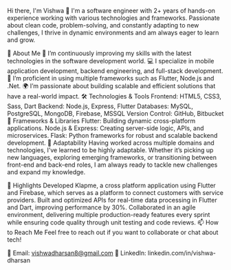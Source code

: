 Hi there, I'm Vishwa 👋
I'm a software engineer with 2+ years of hands-on experience working with various technologies and frameworks. Passionate about clean code, problem-solving, and constantly adapting to new challenges, I thrive in dynamic environments and am always eager to learn and grow.

🚀 About Me
🌱 I’m continuously improving my skills with the latest technologies in the software development world.
💻 I specialize in mobile application development, backend engineering, and full-stack development.
🔧 I’m proficient in using multiple frameworks such as Flutter, Node.js and .Net.
🌍 I’m passionate about building scalable and efficient solutions that have a real-world impact.
🛠️ Technologies & Tools
    Frontend: HTML5, CSS3, Sass, Dart
    Backend: Node.js, Express, Flutter
    Databases: MySQL, PostgreSQL, MongoDB, Firebase, MSSQL
    Version Control: GitHub, Bitbucket
🔧 Frameworks & Libraries
    Flutter: Building dynamic cross-platform applications.
    Node.js & Express: Creating server-side logic, APIs, and microservices.
    Flask: Python frameworks for robust and scalable backend development.
🧩 Adaptability
    Having worked across multiple domains and technologies, I’ve learned to be highly adaptable. Whether it’s picking up new languages, exploring emerging frameworks, or transitioning   between front-end and back-end roles, I am always ready to tackle new challenges and expand my knowledge.

🌟 Highlights
    Developed Klapme, a cross platform application using Flutter and Firebase, which serves as a platform to connect customers with service providers.
    Built and optimized APIs for real-time data processing in Flutter and Dart, improving performance by 30%.
    Collaborated in an agile environment, delivering multiple production-ready features every sprint while ensuring code quality through unit testing and code reviews.
📫 How to Reach Me
    Feel free to reach out if you want to collaborate or chat about tech!

📧 Email: vishwadharsan8@gmail.com
💼 LinkedIn: linkedin.com/in/vishwa-dharsan
